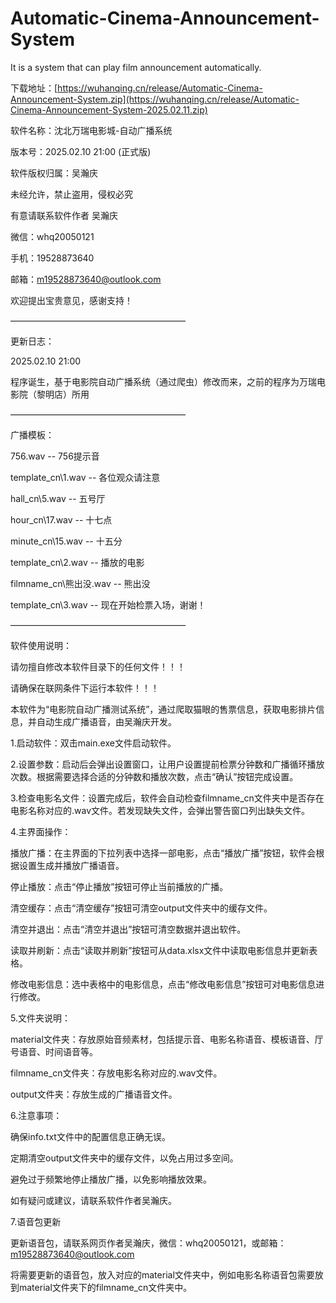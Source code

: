 # Automatic-Cinema-Announcement-System
It is a system that can play film announcement automatically.

下载地址：[https://wuhanqing.cn/release/Automatic-Cinema-Announcement-System.zip](https://wuhanqing.cn/release/Automatic-Cinema-Announcement-System-2025.02.11.zip)

软件名称：沈北万瑞电影城-自动广播系统

版本号：2025.02.10 21:00 (正式版)

软件版权归属：吴瀚庆

未经允许，禁止盗用，侵权必究


有意请联系软件作者 吴瀚庆

微信：whq20050121

手机：19528873640

邮箱：m19528873640@outlook.com

欢迎提出宝贵意见，感谢支持！

————————————————————

更新日志：

2025.02.10 21:00

程序诞生，基于电影院自动广播系统（通过爬虫）修改而来，之前的程序为万瑞电影院（黎明店）所用

————————————————————

广播模板：

756.wav                      --  756提示音

template_cn\\1.wav           --  各位观众请注意

hall_cn\\5.wav               --  五号厅

hour_cn\\17.wav              --  十七点

minute_cn\\15.wav            --  十五分

template_cn\\2.wav           --  播放的电影

filmname_cn\\熊出没.wav       --  熊出没

template_cn\\3.wav           --  现在开始检票入场，谢谢！

————————————————————

软件使用说明：

请勿擅自修改本软件目录下的任何文件！！！

请确保在联网条件下运行本软件！！！

本软件为“电影院自动广播测试系统”，通过爬取猫眼的售票信息，获取电影排片信息，并自动生成广播语音，由吴瀚庆开发。

1.启动软件：双击main.exe文件启动软件。

2.设置参数：启动后会弹出设置窗口，让用户设置提前检票分钟数和广播循环播放次数。根据需要选择合适的分钟数和播放次数，点击“确认”按钮完成设置。

3.检查电影名文件：设置完成后，软件会自动检查filmname_cn文件夹中是否存在电影名称对应的.wav文件。若发现缺失文件，会弹出警告窗口列出缺失文件。

4.主界面操作：

播放广播：在主界面的下拉列表中选择一部电影，点击“播放广播”按钮，软件会根据设置生成并播放广播语音。

停止播放：点击“停止播放”按钮可停止当前播放的广播。

清空缓存：点击“清空缓存”按钮可清空output文件夹中的缓存文件。

清空并退出：点击“清空并退出”按钮可清空数据并退出软件。

读取并刷新：点击“读取并刷新”按钮可从data.xlsx文件中读取电影信息并更新表格。

修改电影信息：选中表格中的电影信息，点击“修改电影信息”按钮可对电影信息进行修改。

5.文件夹说明：

material文件夹：存放原始音频素材，包括提示音、电影名称语音、模板语音、厅号语音、时间语音等。

filmname_cn文件夹：存放电影名称对应的.wav文件。

output文件夹：存放生成的广播语音文件。

6.注意事项：

确保info.txt文件中的配置信息正确无误。

定期清空output文件夹中的缓存文件，以免占用过多空间。

避免过于频繁地停止播放广播，以免影响播放效果。

如有疑问或建议，请联系软件作者吴瀚庆。

7.语音包更新

更新语音包，请联系网页作者吴瀚庆，微信：whq20050121，或邮箱：m19528873640@outlook.com

将需要更新的语音包，放入对应的material文件夹中，例如电影名称语音包需要放到material文件夹下的filmname_cn文件夹中。
